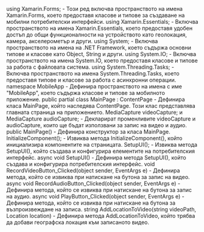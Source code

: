 using Xamarin.Forms; - Този ред включва пространството на имена Xamarin.Forms, което предоставя класове и типове за създаване на мобилни потребителски интерфейси.
using Xamarin.Essentials; - Включва пространството на имена Xamarin.Essentials, което предоставя удобен достъп до общи функционалности на устройството като геолокация, камера, акселерометър и други.
using System; - Включва пространството на имена на .NET Framework, което съдържа основни типове и класове като Object, String и други.
using System.IO; - Включва пространството на имена System.IO, което предоставя класове и типове за работа с файловата система.
using System.Threading.Tasks; - Включва пространството на имена System.Threading.Tasks, което предоставя типове и класове за работа с асинхронни операции.
namespace MobileApp - Дефинира пространството на имена с име "MobileApp", което съдържа класове и типове за мобилното приложение.
public partial class MainPage : ContentPage - Дефинира класа MainPage, който наследява ContentPage. Този клас представлява главната страница на приложението.
MediaCapture videoCapture; и MediaCapture audioCapture; - Декларират променливите videoCapture и audioCapture, които ще бъдат използвани за запис на видео и аудио.
public MainPage() - Дефинира конструктор за класа MainPage.
InitializeComponent(); - Извиква метода InitializeComponent(), който инициализира компонентите на страницата.
SetupUI(); - Извиква метода SetupUI(), който създава и конфигурира елементите на потребителския интерфейс.
async void SetupUI() - Дефинира метода SetupUI(), който създава и конфигурира потребителския интерфейс.
void RecordVideoButton_Clicked(object sender, EventArgs e) - Дефинира метода, който се извиква при натискане на бутона за запис на видео.
async void RecordAudioButton_Clicked(object sender, EventArgs e) - Дефинира метода, който се извиква при натискане на бутона за запис на аудио.
async void PlayButton_Clicked(object sender, EventArgs e) - Дефинира метода, който се извиква при натискане на бутона за възпроизвеждане на записа.
string AddLocationToVideo(string videoPath, Location location) - Дефинира метода AddLocationToVideo, който трябва да добави географска локация към записаното видео.
